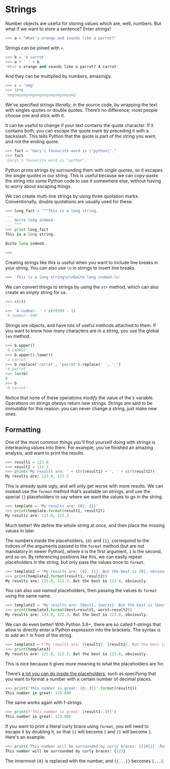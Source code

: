 # Strings

Number objects are useful for storing values which are, well, numbers. But what 
if we want to store a sentence? Enter _strings_!

```python
>>> a = "What's orange and sounds like a parrot?"
```

Strings can be joined with `+`.

```python
>>> b = 'A carrot'
>>> a + ' ' + b
'What's orange and sounds like a parrot? A carrot'
```

And they can be multiplied by numbers, amazingly.

```python
>>> c = 'omg'
>>> 10*c
'omgomgomgomgomgomgomgomgomgomg'
```

We’ve specified strings _literally_, _in_ the source code, by wrapping the text 
with singles quotes or double quotes. There’s no difference; most people choose 
one and stick with it.

It can be useful to change if your text contains the quote character. If it 
contains both, you can _escape_ the quote mark by preceding it with a 
backslash. This tells Python that the quote is part of the string you want, and 
not the ending quote.

```python
>>> fact = "Gary's favourite word is \"python\"."
>>> fact
'Gary\'s favourite word is "python".'
```

Python prints strings by surrounding them with _single_ quotes, so it escapes 
the single quotes in our string. This is useful because we can copy-paste the 
string into some Python code to use it somewhere else, without having to worry 
about escaping things.

We can create multi-line strings by using three quotation marks. 
Conventionally, double quotations are usually used for these.

```python
>>> long_fact = """This is a long string.
...
... Quite long indeed.
... """
>>> print long_fact
This is a long string.

Quite long indeed.

>>>
```

Creating strings like this is useful when you want to include line breaks in 
your string. You can also use `\n` in strings to insert line breaks.

```python
>>> 'This is a long string\n\nQuite long indeed.\n'
```

We can convert things to strings by using the `str` method, which can also 
create an _empty_ string for us.

```python
>>> str()
''
>>> 'A number: ' + str(999 - 1)
'A number: 998'
```

Strings are objects, and have lots of useful methods attached to them. If you 
want to know how many characters are in a string, you use the global `len` 
method.

```python
>>> b.upper()
'A CARROT'
>>> b.upper().lower()
'a carrot'
>>> b.replace('carrot', 'parrot').replace(' ', '_')
'A_parrot'
>>> len(b)
8
>>> b
'A carrot'
```

Notice that none of these operations _modify_ the value of the `b` variable. 
Operations on strings _always_ return _new_ strings. Strings are said to be 
_immutable_ for this reason: you can never change a string, just make new ones.

## Formatting

One of the most common things you’ll find yourself doing with strings is 
interleaving values into them. For example, you’ve finished an amazing 
analysis, and want to print the results.

```python
>>> result1 = 123.0
>>> result2 = 122.3
>>> print('My results are: ' + str(result1) + ', ' + str(result2))
My results are: 123.0, 122.3
```

This is already quite ugly, and will only get worse with more results. We can 
instead use the `format` method that’s available on strings, and use the 
special `{}` placeholders to say where we want the values to go in the string.

```python
>>> template = 'My results are: {0}, {1}'
>>> print(template.format(result1, result2))
My results are: 123.0, 122.3
```

Much better! We define the whole string at once, and then place the missing 
values in later.

The numbers inside the placeholders, `{0}` and `{1}`, correspond to the indices 
of the arguments passed to the `format` method (but are not mandatory in newer Python), where `0` is the first 
argument, `1` is the second, and so on. By referencing positions like this, we 
can easily repeat placeholders in the string, but only pass the values once to 
`format`.

```python
>>> template2 = 'My results are: {0}, {1}. But the best is {0}, obviously.'
>>> print(template2.format(result1, result2))
My results are: 123.0, 122.3. But the best is 123.0, obviously.
```

You can also use _named_ placeholders, then passing the values to `format` 
using the same name.

```python
>>> template3 = 'My results are: {best}, {worst}. But the best is {best}, obviously.'
>>> print(template3.format(best=result1, worst=result2))
My results are: 123.0, 122.3. But the best is 123.0, obviously.
```

We can do even better! With Python 3.6+, there are so called f-strings that allow to directly enter a Python expression into the brackets. The syntax is to add an `f` in front of the string.


```python
>>> template3 = f'My results are: {result1}, {result2}. But the best is {result1}, obviously.'
>>> print(template3)
My results are: 123.0, 122.3. But the best is 123.0, obviously.
```


This is nice because it gives more meaning to what the placeholders are for.

There’s [a lot you can do inside the placeholders][strformat], such as specifying that you want to format a number with a certain number of decimal places.

```python
>>> print('This number is great: {0:.3f}'.format(result1))
This number is great: 123.000
```

The same works again with f-strings.

```python
>>> print(f'This number is great: {result1:.3f}')
This number is great: 123.000
```

If you want to print a literal curly brace using `format`, you will need to
escape it by doubling it, so that `{{` will become `{` and `}}` will become `}`.
Here's an example:

```python
>>> print('This number will be surrounded by curly braces: {{{0}}}'.format(123))
This number will be surrounded by curly braces: {123}
```

The innermost `{0}` is replaced with the number, and `{{...}}` becomes `{...}`.

[strformat]: https://pyformat.info/
